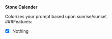 **Stone Calender**

Colorizes your prompt based upon sunrise/sunset<br>
###Features:<br>
- [X] Nothing



